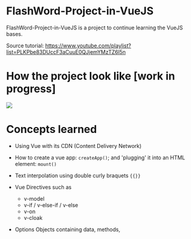 # FlashWord-Project-in-VueJS
FlashWord-Project-in-VueJS is a project to continue learning the VueJS bases.

Source tutorial: https://www.youtube.com/playlist?list=PLKPbe83DUccF3aCuuE0QJjemYMzTZ6l5n

# How the project look like [work in progress]

![](screen.png)

# Concepts learned

- Using Vue with its CDN (Content Delivery Network)

- How to create a vue app: `createApp()`; and 'plugging' it into an HTML element: `mount()`

- Text interpolation using double curly braquets `{{}}`

- Vue Directives such as
    - v-model
    - v-if / v-else-if / v-else
    - v-on
    - v-cloak

- Options Objects containing data, methods, 